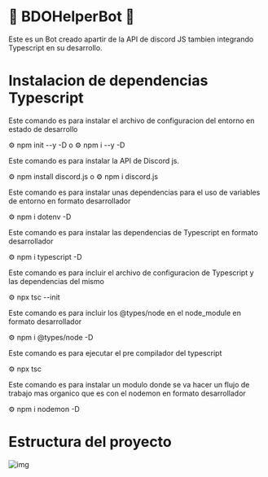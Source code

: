 <!-- @format -->

# 👾 BDOHelperBot 👾

Este es un Bot creado apartir de la API de discord JS tambien integrando Typescript en su desarrollo.

# Instalacion de dependencias Typescript

Este comando es para instalar el archivo de configuracion del entorno en estado de desarrollo

⚙️ npm init --y -D o ⚙️ npm i --y -D

Este comando es para instalar la API de Discord js.

⚙️ npm install discord.js o ⚙️ npm i discord.js

Este comando es para instalar unas dependencias para el uso de variables de entorno en formato desarrollador

⚙️ npm i dotenv -D

Este comando es para instalar las dependencias de Typescript en formato desarrollador

⚙️ npm i typescript -D

Este comando es para incluir el archivo de configuracion de Typescript y las dependencias del mismo

⚙️ npx tsc --init

Este comando es para incluir los @types/node en el node_module en formato desarrollador

⚙️ npm i @types/node -D

Este comando es para ejecutar el pre compilador del typescript

⚙️ npx tsc

Este comando es para instalar un modulo donde se va hacer un flujo de trabajo mas organico que es con el nodemon en formato desarrollador

⚙️ npm i nodemon -D

# Estructura del proyecto

![img](https://lh3.googleusercontent.com/hMXkDYDtmH_GP_S510gQ-ogRhaOBfBv4zk8asCw71cx65fQC6Mlbi2gPSiQG4gMqSO30-QNqNGyh4Rzd-j-lnm5RsuoaC5Y1ue5u3vBhsJzZO3uqQdRms3qjTggsuA10fQB5qhhsGlefLNerM_t_PNnsDABwiAsfYFd1fja2nR3t568ntbx6V5fKs5LkAwoB10wLPLWjVAi0Zd7mhzlZg2meQLMoxQtBbmuWJagNqlEulpZ1mSPy2H8_2t-zQO__noJ0tTrKGLtUL0KKTyGakBjdAU4tV7TBtU7kZvYYMerfNaNGGIxXOAkXqc6Bg-8vcsXYL90oevSKTkm3hsWuQFOWqtmBPoUFWmkzgWQUmvTU_MphPZAzSks9rjKcOaTwOdVp3Z8a1vE8vG4DwbImJOiMcCzo6WQMgFFcOo-BtAVlsvoYw6dDtn3Lj_jNK2_egViYOfz07vjGu2HS_Zg7LVkiGdBLf7RD8GXMX7dqfCbnR79LvhEvfMOuG6gCWbFife9huzad6JigxerX__D4hjngCveq-SpwIbVCiZMr4y-oKPVIRYLCXhV020wESLiiyo7UM0QaUDBNAK9EE-tRXetnXCa4R7Ani92WrvemYUPJRZVoqzKM2V72Sxrn1AzPIY718zYxu76WSOc5Myok4X1up0KR8Hz1ma3O5BmmCslPAtuWiN6M6l1HoYB4cbmngE6qXJjq_yCJPSKrrhBzVd8=w393-h481-no?authuser=0)
